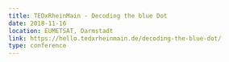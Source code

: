 ```yaml
---
title: TEDxRheinMain - Decoding the blue Dot
date: 2018-11-16
location: EUMETSAT, Darmstadt
link: https://hello.tedxrheinmain.de/decoding-the-blue-dot/
type: conference
---
```

